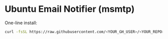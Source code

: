 # Ubuntu Email Notifier (msmtp)

One-line install:

```bash
curl -fsSL https://raw.githubusercontent.com/<YOUR_GH_USER>/<YOUR_REPO>/main/install.sh | sudo bash
